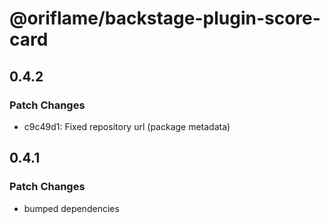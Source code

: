 # @oriflame/backstage-plugin-score-card

## 0.4.2

### Patch Changes

- c9c49d1: Fixed repository url (package metadata)

## 0.4.1

### Patch Changes

- bumped dependencies

